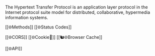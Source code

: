 The Hypertext Transfer Protocol is an application layer protocol in the Internet protocol suite model for distributed, collaborative, hypermedia information systems.

[[🌐Methods]]
[[🌐Status Codes]]

[[🌐CORS]]
[[🌐Cookie🍪]]
[[🐿🌐Browser Cache]]

[[🌐API]]